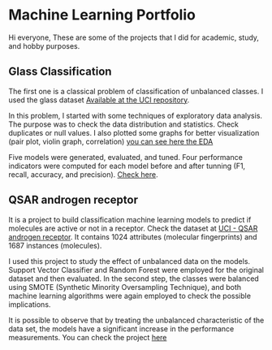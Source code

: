 # Machine Learning Portfolio

Hi everyone,
These are some of the projects that I did for academic, study, and hobby purposes.

## Glass Classification

The first one is a classical problem of classification of unbalanced classes.
I used the glass dataset [Available at the UCI repository](https://archive.ics.uci.edu/dataset/42/glass+identification).

In this problem, I started with some techniques of exploratory data analysis. The purpose was to check the data distribution and statistics. Check duplicates or null values.
I also plotted some graphs for better visualization (pair plot, violin graph, correlation) [you can see here the EDA](https://github.com/MartFrancisco/Machine_Learning_Portifolio/blob/Glass-Classification-Project/exploratory%20data%20analysis.ipynb)

Five models were generated, evaluated, and tuned. Four performance indicators were computed for each model before and after tunning (F1, recall, accuracy, and precision).
[Check here](https://github.com/MartFrancisco/Machine_Learning_Portifolio/blob/Glass-Classification-Project/Models.ipynb).




## QSAR androgen receptor

It is a project to build classification machine learning models to predict if molecules are active or not in a receptor.
Check the dataset at [UCI - QSAR androgen receptor](https://archive.ics.uci.edu/dataset/509/qsar+androgen+receptor). It contains 1024 attributes (molecular fingerprints) and 1687 instances (molecules).

I used this project to study the effect of unbalanced data on the models. Support Vector Classifier and Random Forest were employed for the original dataset and then evaluated. In the second step, the classes were balanced using SMOTE (Synthetic Minority Oversampling Technique), and both machine learning algorithms were again employed to check the possible implications.

It is possible to observe that by treating the unbalanced characteristic of the data set, the models have a significant increase in the performance measurements. You can check the project [here](https://github.com/MartFrancisco/Machine_Learning_Portifolio/tree/QSAR-androgen-agonist)


